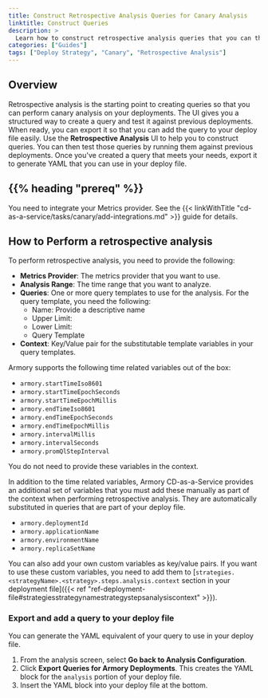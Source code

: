 ```yaml
---
title: Construct Retrospective Analysis Queries for Canary Analysis
linktitle: Construct Queries
description: >
  Learn how to construct retrospective analysis queries that you can then use for your canary strategy.
categories: ["Guides"]
tags: ["Deploy Strategy", "Canary", "Retrospective Analysis"]
---
```


## Overview

Retrospective analysis is the starting point to creating queries so that you can perform canary analysis on your deployments. The UI gives you a structured way to create a query and test it against previous deployments. When ready, you can export it so that you can add the query to your deploy file easily.
Use the **Retrospective Analysis** UI to help you to construct queries. You can then test those queries by running them against previous deployments. Once you've created a query that meets your needs, export it to generate YAML that you can use in your deploy file.

## {{% heading "prereq" %}}

You need to integrate your Metrics provider. See the {{< linkWithTitle "cd-as-a-service/tasks/canary/add-integrations.md" >}} guide for details.

## How to Perform a retrospective analysis

To perform retrospective analysis, you need to provide the following:

- **Metrics Provider**: The metrics provider that you want to use.
- **Analysis Range**: The time range that you want to analyze.
- **Queries**: One or more query templates to use for the analysis. For the query template, you need the following:
   - Name: Provide a descriptive name
   - Upper Limit:
   - Lower Limit:
   - Query Template
- **Context**: Key/Value pair for the substitutable template variables in your query templates.

Armory supports the following time related variables out of the box:

- `armory.startTimeIso8601`
- `armory.startTimeEpochSeconds`
- `armory.startTimeEpochMillis`
- `armory.endTimeIso8601`
- `armory.endTimeEpochSeconds`
- `armory.endTimeEpochMillis`
- `armory.intervalMillis`
- `armory.intervalSeconds`
- `armory.promQlStepInterval`

You do not need to provide these variables in the context.

In addition to the time related variables, Armory CD-as-a-Service provides an additional set of variables that you must add these manually as part of the context when performing retrospective analysis. They are automatically substituted in queries that are part of your deploy file.

- `armory.deploymentId`
- `armory.applicationName`
- `armory.environmentName`
- `armory.replicaSetName`

You can also add your own custom variables as key/value pairs. If you want to use these custom variables, you need to add them to [`strategies.<strategyName>.<strategy>.steps.analysis.context` section in your deployment file]({{< ref "ref-deployment-file#strategiesstrategynamestrategystepsanalysiscontext" >}}).

### Export and add a query to your deploy file

You can generate the YAML equivalent of your query to use in your deploy file.

1. From the analysis screen, select **Go back to Analysis Configuration**.
1. Click **Export Queries for Armory Deployments**. This creates the YAML block for the `analysis` portion of your deploy file.
1. Insert the YAML block into your deploy file at the bottom.